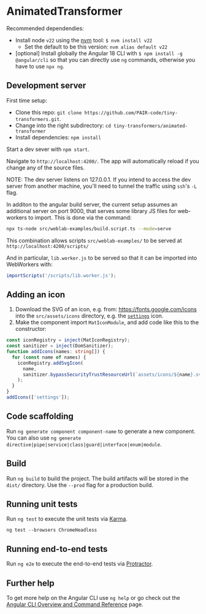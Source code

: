 # AnimatedTransformer

Recommended dependendies:

- Install node `v22` using the [nvm](https://github.com/nvm-sh/nvm) tool: `$ nvm install v22`
  - Set the default to be this version: `nvm alias default v22`
- \[optional\] Install globally the Angular 18 CLI with `$ npm install -g @angular/cli` so that you can directly use `ng` commands, otherwise you have to use `npx ng`.

## Development server

First time setup:

- Clone this repo: `git clone https://github.com/PAIR-code/tiny-transformers.git`.
- Change into the right subdirectory: `cd tiny-transformers/animated-transformer`
- Install dependencies: `npm install`

Start a dev sever with `npm start`.

Navigate to `http://localhost:4200/`. The app will automatically reload if you
change any of the source files.

NOTE: The dev server listens on 127.0.0.1. If you intend to access the
dev server from another machine, you'll need to tunnel the traffic using `ssh`'s
`-L` flag.

In additon to the angular build server, the current setup assumes an additional
server on port 9000, that serves some library JS files for web-workers to 
import. This is done via the command: 

```sh
npx ts-node src/weblab-examples/build.script.ts --mode=serve
```

This combination allows scripts `src/weblab-examples/` to be served at `http://localhost:4200/scripts/`

And in particular, `lib.worker.js` to be served so that it can be imported into
WebWorkers with: 

```ts
importScripts('/scripts/lib.worker.js');
```

## Adding an icon

1. Download the SVG of an icon, e.g. from: https://fonts.google.com/icons into
   the `src/assets/icons` directory, e.g. the [`settings`](https://fonts.google.com/icons?selected=Material+Symbols+Outlined:settings:FILL@0;wght@400;GRAD@0;opsz@24&icon.size=24&icon.color=%235f6368) icon.
1. Make the component import `MatIconModule`, and add code like this to the
   constructor: 
    
```ts
const iconRegistry = inject(MatIconRegistry);
const sanitizer = inject(DomSanitizer);
function addIcons(names: string[]) {
  for (const name of names) {
    iconRegistry.addSvgIcon(
      name,
      sanitizer.bypassSecurityTrustResourceUrl(`assets/icons/${name}.svg`),
    );
  }
}
addIcons(['settings']);
```


## Code scaffolding

Run `ng generate component component-name` to generate a new component. You can
also use `ng generate directive|pipe|service|class|guard|interface|enum|module`.

## Build

Run `ng build` to build the project. The build artifacts will be stored in the
`dist/` directory. Use the `--prod` flag for a production build.

## Running unit tests

Run `ng test` to execute the unit tests via
[Karma](https://karma-runner.github.io).

`ng test --browsers ChromeHeadless`

## Running end-to-end tests

Run `ng e2e` to execute the end-to-end tests via
[Protractor](http://www.protractortest.org/).

## Further help

To get more help on the Angular CLI use `ng help` or go check out the
[Angular CLI Overview and Command Reference](https://angular.io/cli) page.
